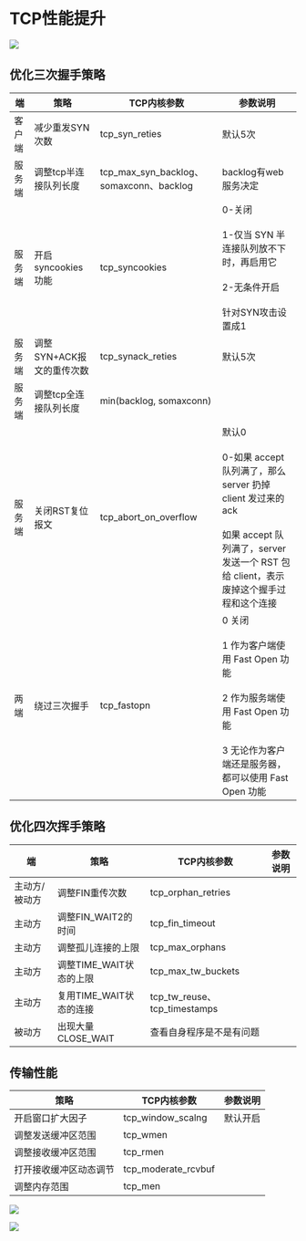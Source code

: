
# TCP性能提升


![](/uploads/upload_28dccb2f86635c74fb7da42556b052a0.png)


## 优化三次握手策略

|端|策略|TCP内核参数|参数说明|
|---|---|---|---|
|客户端|减少重发SYN次数|tcp_syn_reties|默认5次|
|服务端|调整tcp半连接队列长度|tcp_max_syn_backlog、somaxconn、backlog|backlog有web服务决定|
|服务端|开启syncookies功能|tcp_syncookies|0-关闭<br><br>1-仅当 SYN 半连接队列放不下时，再启用它<br><br>2-无条件开启<br><br>针对SYN攻击设置成1|
|服务端|调整SYN+ACK报文的重传次数|tcp_synack_reties|默认5次|
|服务端|调整tcp全连接队列长度|min(backlog, somaxconn)|
|服务端|关闭RST复位报文|tcp_abort_on_overflow|默认0<br><br> 0-如果 accept 队列满了，那么 server 扔掉 client 发过来的 ack<br><br>如果 accept 队列满了，server 发送一个 RST 包给 client，表示废掉这个握手过程和这个连接|
|两端|绕过三次握手|tcp_fastopn|0 关闭<br><br>1 作为客户端使用 Fast Open 功能<br><br>2 作为服务端使用 Fast Open 功能<br><br>3 无论作为客户端还是服务器，都可以使用 Fast Open 功能|


## 优化四次挥手策略

|端|策略|TCP内核参数|参数说明|
|---|---|---|---|
|主动方/被动方|调整FIN重传次数|tcp_orphan_retries||
|主动方|调整FIN_WAIT2的时间|tcp_fin_timeout||
|主动方|调整孤儿连接的上限|tcp_max_orphans||
|主动方|调整TIME_WAIT状态的上限|tcp_max_tw_buckets||
|主动方|复用TIME_WAIT状态的连接|tcp_tw_reuse、tcp_timestamps||
|被动方|出现大量CLOSE_WAIT|查看自身程序是不是有问题||


## 传输性能

|策略|TCP内核参数|参数说明|
|---|---|---|
|开启窗口扩大因子|tcp_window_scalng|默认开启|
|调整发送缓冲区范围|tcp_wmen||
|调整接收缓冲区范围|tcp_rmen||
|打开接收缓冲区动态调节|tcp_moderate_rcvbuf||
|调整内存范围|tcp_men||

![](/uploads/upload_25504d6bdad8bccdc81894037634ad3e.png)


![](/uploads/upload_abdcd1d6ddadc86aa868227f4ff59e66.png)
